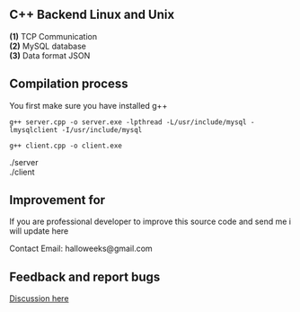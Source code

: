 <h2> C++ Backend Linux and Unix</h2>

<b>(1)</b> TCP Communication</br>
<b>(2)</b> MySQL database</br>
<b>(3)</b> Data format JSON</br>

<h2> Compilation process </h2>
<p>You first make sure you have installed g++</p>

```g++ server.cpp -o server.exe -lpthread -L/usr/include/mysql -lmysqlclient -I/usr/include/mysql```

```g++ client.cpp -o client.exe```

./server<br>
./client<br>
<h2> Improvement for</h2>
<p>If you are professional developer to improve this source code and send me i will update here</p>
<p>Contact Email: halloweeks@gmail.com</p>

<h2>Feedback and report bugs</h2>
<a href="https://github.com/halloweeks/cpp-backend/discussions/">Discussion here</a>
